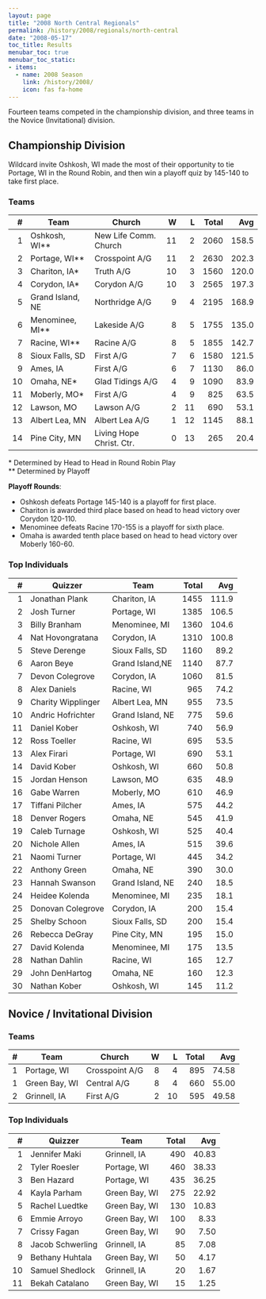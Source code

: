 ```yaml
---
layout: page
title: "2008 North Central Regionals"
permalink: /history/2008/regionals/north-central
date: "2008-05-17"
toc_title: Results
menubar_toc: true
menubar_toc_static:
- items:
  - name: 2008 Season
    link: /history/2008/
    icon: fas fa-home
---
```


Fourteen teams competed in the championship division, and three teams in the Novice (Invitational) division.

## Championship Division

Wildcard invite Oshkosh, WI made the most of their opportunity to tie Portage, WI in the Round Robin, and then win a playoff quiz by 145-140 to take first place.

### Teams

|    # | Team             | Church                   |    W |    L | Total |   Avg |
| ---: | ---------------- | ------------------------ | ---: | ---: | ----: | ----: |
|    1 | Oshkosh, WI**    | New Life Comm. Church    |   11 |    2 |  2060 | 158.5 |
|    2 | Portage, WI**    | Crosspoint A/G           |   11 |    2 |  2630 | 202.3 |
|    3 | Chariton, IA*    | Truth A/G                |   10 |    3 |  1560 | 120.0 |
|    4 | Corydon, IA*     | Corydon A/G              |   10 |    3 |  2565 | 197.3 |
|    5 | Grand Island, NE | Northridge A/G           |    9 |    4 |  2195 | 168.9 |
|    6 | Menominee, MI**  | Lakeside A/G             |    8 |    5 |  1755 | 135.0 |
|    7 | Racine, WI**     | Racine A/G               |    8 |    5 |  1855 | 142.7 |
|    8 | Sioux Falls, SD  | First A/G                |    7 |    6 |  1580 | 121.5 |
|    9 | Ames, IA         | First A/G                |    6 |    7 |  1130 |  86.0 |
|   10 | Omaha, NE*       | Glad Tidings A/G         |    4 |    9 |  1090 |  83.9 |
|   11 | Moberly, MO*     | First A/G                |    4 |    9 |   825 |  63.5 |
|   12 | Lawson, MO       | Lawson A/G               |    2 |   11 |   690 |  53.1 |
|   13 | Albert Lea, MN   | Albert Lea A/G           |    1 |   12 |  1145 |  88.1 |
|   14 | Pine City, MN    | Living Hope Christ. Ctr. |    0 |   13 |   265 |  20.4 |

\*    Determined by Head to Head in Round Robin Play\
\*\*    Determined by Playoff

**Playoff Rounds**:
* Oshkosh defeats Portage 145-140 is a playoff for first place.
* Chariton is awarded third place based on head to head victory over Corydon 120-110.
* Menominee defeats Racine 170-155 is a playoff for sixth place.
* Omaha is awarded tenth place based on head to head victory over Moberly 160-60.

### Top Individuals

|    # | Quizzer            | Team             | Total |   Avg |
| ---: | ------------------ | ---------------- | ----: | ----: |
|    1 | Jonathan Plank     | Chariton, IA     |  1455 | 111.9 |
|    2 | Josh Turner        | Portage, WI      |  1385 | 106.5 |
|    3 | Billy Branham      | Menominee, MI    |  1360 | 104.6 |
|    4 | Nat Hovongratana   | Corydon, IA      |  1310 | 100.8 |
|    5 | Steve Derenge      | Sioux Falls, SD  |  1160 |  89.2 |
|    6 | Aaron Beye         | Grand Island,NE  |  1140 |  87.7 |
|    7 | Devon Colegrove    | Corydon, IA      |  1060 |  81.5 |
|    8 | Alex Daniels       | Racine, WI       |   965 |  74.2 |
|    9 | Charity Wipplinger | Albert Lea, MN   |   955 |  73.5 |
|   10 | Andric Hofrichter  | Grand Island, NE |   775 |  59.6 |
|   11 | Daniel Kober       | Oshkosh, WI      |   740 |  56.9 |
|   12 | Ross Toeller       | Racine, WI       |   695 |  53.5 |
|   13 | Alex Firari        | Portage, WI      |   690 |  53.1 |
|   14 | David Kober        | Oshkosh, WI      |   660 |  50.8 |
|   15 | Jordan Henson      | Lawson, MO       |   635 |  48.9 |
|   16 | Gabe Warren        | Moberly, MO      |   610 |  46.9 |
|   17 | Tiffani Pilcher    | Ames, IA         |   575 |  44.2 |
|   18 | Denver Rogers      | Omaha, NE        |   545 |  41.9 |
|   19 | Caleb Turnage      | Oshkosh, WI      |   525 |  40.4 |
|   20 | Nichole Allen      | Ames, IA         |   515 |  39.6 |
|   21 | Naomi Turner       | Portage, WI      |   445 |  34.2 |
|   22 | Anthony Green      | Omaha, NE        |   390 |  30.0 |
|   23 | Hannah Swanson     | Grand Island, NE |   240 |  18.5 |
|   24 | Heidee Kolenda     | Menominee, MI    |   235 |  18.1 |
|   25 | Donovan Colegrove  | Corydon, IA      |   200 |  15.4 |
|   25 | Shelby Schoon      | Sioux Falls, SD  |   200 |  15.4 |
|   26 | Rebecca DeGray     | Pine City, MN    |   195 |  15.0 |
|   27 | David Kolenda      | Menominee, MI    |   175 |  13.5 |
|   28 | Nathan Dahlin      | Racine, WI       |   165 |  12.7 |
|   29 | John DenHartog     | Omaha, NE        |   160 |  12.3 |
|   30 | Nathan Kober       | Oshkosh, WI      |   145 |  11.2 |

## Novice / Invitational Division

### Teams

|    # | Team          | Church         |    W |    L | Total |   Avg |
| ---: | ------------- | -------------- | ---: | ---: | ----: | ----: |
|    1 | Portage, WI   | Crosspoint A/G |    8 |    4 |   895 | 74.58 |
|    1 | Green Bay, WI | Central A/G    |    8 |    4 |   660 | 55.00 |
|    2 | Grinnell, IA  | First A/G      |    2 |   10 |   595 | 49.58 |

### Top Individuals

|    # | Quizzer          | Team          | Total |   Avg |
| ---: | ---------------- | ------------- | ----: | ----: |
|    1 | Jennifer Maki    | Grinnell, IA  |   490 | 40.83 |
|    2 | Tyler Roesler    | Portage, WI   |   460 | 38.33 |
|    3 | Ben Hazard       | Portage, WI   |   435 | 36.25 |
|    4 | Kayla Parham     | Green Bay, WI |   275 | 22.92 |
|    5 | Rachel Luedtke   | Green Bay, WI |   130 | 10.83 |
|    6 | Emmie Arroyo     | Green Bay, WI |   100 |  8.33 |
|    7 | Crissy Fagan     | Green Bay, WI |    90 |  7.50 |
|    8 | Jacob Schwerling | Grinnell, IA  |    85 |  7.08 |
|    9 | Bethany Huhtala  | Green Bay, WI |    50 |  4.17 |
|   10 | Samuel Shedlock  | Grinnell, IA  |    20 |  1.67 |
|   11 | Bekah Catalano   | Green Bay, WI |    15 |  1.25 |

